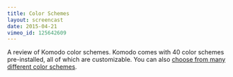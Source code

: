 ```yaml
---
title: Color Schemes
layout: screencast
date: 2015-04-21
vimeo_id: 125642609
---
```


A review of Komodo color schemes. Komodo comes with 40 color schemes pre-installed, all of which are customizable. You can also [choose from many different color schemes](/resources/schemes).